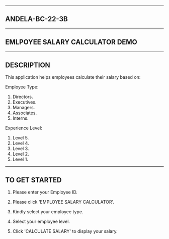 ------------------------
 ANDELA-BC-22-3B
--------------------------


-------------------------------------
EMLPOYEE SALARY CALCULATOR DEMO
-------------------------------------


---------------
DESCRIPTION
---------------
This application helps employees calculate their salary based on:

Employee Type:

1. Directors.
2. Executives.
3. Managers.
4. Associates.
5. Interns.

Experience Level:

1. Level 5.
2. Level 4.
3. Level 3.
4. Level 2.
5. Level 1.


---------------------
TO GET STARTED
---------------------
1. Please enter your Employee ID.

2. Please click 'EMPLOYEE SALARY CALCULATOR'.

3. Kindly select your employee type.

4. Select your employee level.

5. Click 'CALCULATE SALARY' to display your salary.





